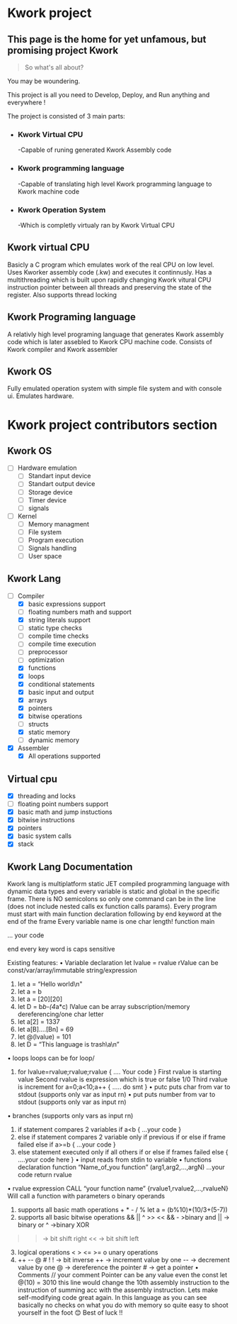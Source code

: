 # Kwork project
## This page is the home for yet unfamous, but promising project **Kwork**
>So what's all about?

You may be woundering.

This project is all you need to Develop, Deploy, and Run anything and everywhere !

The project is consisted of 3 main parts:
- ### Kwork Virtual CPU
  -Capable of runing generated Kwork Assembly code
- ### Kwork programming language
  -Capable of translating high level Kwork programming language to Kwork machine code
- ### Kwork Operation System 
  -Which is completly virtualy ran by Kwork Virtual CPU
## Kwork virtual CPU
Basicly a C program which emulates work of the real CPU on low level.
Uses Kworker assembly code (.kw) and executes it continnusly. 
Has a multithreading which is built upon rapidly changing 
Kwork vitural CPU instruction pointer between all threads and preserving the state of the register.
Also supports thread locking
## Kwork Programing language
A relativly high level programing language that generates Kwork assembly code which is later assebled to Kwork CPU machine code.
Consists of Kwork compiler and Kwork assembler
## Kwork OS 
Fully emulated operation system with simple file system and with console ui.
Emulates hardware.
# Kwork project contributors section

## Kwork OS 
- [ ] Hardware emulation
  - [ ] Standart input device
  - [ ] Standart output device
  - [ ] Storage device
  - [ ] Timer device
  - [ ] signals
- [ ] Kernel
  - [ ] Memory managment
  - [ ] File system
  - [ ] Program execution
  - [ ] Signals handling
  - [ ] User space 
## Kwork Lang
- [ ] Compiler 
  - [x] basic expressions support
  - [ ] floating numbers math and support
  - [x] string literals support
  - [ ] static type checks
  - [ ] compile time checks
  - [ ] compile time execution
  - [ ] preprocessor
  - [ ] optimization
  - [x] functions
  - [x] loops
  - [x] conditional statements
  - [x] basic input and output
  - [x] arrays
  - [x] pointers
  - [x] bitwise operations
  - [ ] structs
  - [x] static memory
  - [ ] dynamic memory
- [x] Assembler
  - [x] All operations  supported
## Virtual cpu
 - [x] threading and locks
 - [ ] floating point numbers support
 - [x] basic math and jump instuctions
 - [x] bitwise instructions
 - [x] pointers
 - [x] basic system calls
 - [x] stack   
  
## Kwork Lang Documentation
Kwork lang is multiplatform static JET compiled programming language with dynamic data types and every variable is static and global in the specific frame. There is NO semicolons so only one command can be in the line (does not include nested calls ex function calls params).
Every program must start with main function declaration following by end keyword at the end of the frame
Every variable name is one char length! 
function main

… your code 

end
every key word is caps sensitive 

Existing features:
•	Variable declaration
let lvalue = rvalue 
rValue can be const/var/array/immutable string/expression
1.	let a = “Hello world\n"
2.	let a = b
3.	let a = [20][20]
4.	let D = b*b-(4*a*c)
lValue can be array subscription/memory dereferencing/one char letter
1.	let a[2] = 1337
2.	let a[B]….[Bn] = 69
3.	let @(lvalue) = 101 
4.	let D = “This language is trash\a\n”




•	loops
loops can be for loop/
1.	for lvalue=rvalue;rvalue;rvalue
{
…. Your code
}
First rvalue is starting value
Second rvalue is expression which is true or false 1/0
Third rvalue is increment
for a=0;a<10;a++
{
….. do smt
}
•	putc 
puts char from var to stdout
(supports only var as input rn)
•	put 
puts number from var to stdout
(supports only var as input rn)

•	branches
(supports only vars as input rn)

1.	if statement
compares 2 variables
if a<b
{
…your code
}
2.	else if statement
compares 2 variable only if previous if or else if frame failed
else if a>=b
{
…your code
}
3.	else statement
executed only if all others if or else if frames failed
else
{
….your code here
}
•	input 
reads from stdin to variable
•	functions declaration
function “Name_of_you function” (arg1,arg2,…,argN)
…your code
return rvalue

•	rvalue expression
CALL “your function name” {rvalue1,rvalue2,…,rvalueN}
Will call a function with parameters
o	binary operands
1.	supports all basic math operations + * - / %
let a = (b%10)*(10/3+(5-7))
2.	supports all basic bitwise operations  && || ^ >> <<
&& - >binary and
|| -> binary or
^ ->binary XOR
>> -> bit shift right
<< -> bit shift left
3.	logical operations < > <= >=
o	unary operations
4.	++ -- @ # !
! -> bit inverse
++ -> increment value by one
		-- -> decrement value by one
		@ -> dereference the pointer
		# -> get a pointer
•	Comments 
// your comment
Pointer can be any value even the const
let @(10) = 3010 
this line would change the 10th assembly instruction to the instruction of summing acc with the assembly instruction. 
Lets make self-modifying code great again.
In this language as you can see basically no checks on what you do with memory so quite easy to shoot yourself in the foot 😊
Best of luck !!




